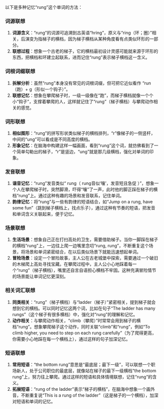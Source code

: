 以下是多种记忆“rung”这个单词的方法：

### 词源联想
1. **词源含义**：“rung”的词源可追溯到古英语“hring”，原义与“ring（环；圈）”相关，后演变为指梯子的横档，因为梯子横档从某种角度看有点类似环形的一部分。
2. **联想过程**：想象一个古老的梯子，它的横档最初设计灵感可能就来源于环形的东西，把横档和环建立起联系，进而记住“rung”表示梯子横档这一含义。

### 词根词缀联想
1. **拆解分析**：虽然“rung”本身没有常见的词根词缀，但可把它近似看作 “run（跑）+ g（形似一个钩子）”。
2. **联想记忆**：想象在攀爬梯子时，一级一级像在“跑”，而梯子横档就像一个个小“钩子”，支撑着攀爬的人，这样就记住了“rung”（梯子横档）与攀爬动作相关的感觉。

### 词形联想
1. **相似图形**：“rung”的拼写形状类似梯子的横档排列，“r”像梯子的一侧竖杆，中间的“ung”可以看成是不同高度的横档。
2. **形象记忆**：在脑海中构建这样一幅画面，看到“rung”这个词，就仿佛看到了一个简单勾勒出的梯子，“r”是竖边，“ung”就是那几级横档，强化对单词的印象。

### 发音联想
1. **谐音记忆**：“rung”发音类似“ rung（ rung音似‘嚷’，发音短且急促 ）”，想象一个人在攀爬梯子时，突然脚滑，吓得“嚷”了一声，此时他的脚正踩在梯子的横档“rung”上。通过这种有趣的场景和发音联系，记住单词。
2. **韵律记忆**：将“rung”与一些有韵律的短语结合，如“Jump on a rung, have some fun”（跳到梯子横档上，找点乐子），通过这种有节奏的短语，把发音和单词含义关联起来，便于记忆。

### 场景联想
1. **生活场景**：想象自己正在打扫高处的卫生，需要借助梯子。当你一脚踩在梯子的横档“rung”上，一边往上爬一边嘴里念叨“rung, rung”，不断重复这个场景，将场景和单词紧密结合，在以后类似场景下就能迅速想起单词。
2. **冒险场景**：设定一个冒险故事，主人公在古老城堡中探索，需要通过一个破旧的木梯爬上高处寻找宝藏。在攀爬过程中，主人公小心地踩着每一个“rung”（梯子横档），嘴里还自言自语担心横档不牢固。这种充满冒险情节的场景能让单词记忆更深刻。

### 相关词汇联想
1. **同类相关**：“rung”（梯子横档）与“ladder（梯子）”紧密相关，提到梯子就会想到它的横档。可以同时记忆这两个词，比如在句子“The ladder has many rungs”（这个梯子有很多横档）中，强化对“rung”的理解和记忆。
2. **动作相关**：与攀爬动作相关，“climb（攀爬）”时常常会用到梯子的横档“rung”。想象攀爬梯子这个动作，同时关联“climb”和“rung”，例如“To climb higher, you need to step on each rung carefully”（为了爬得更高，你需要小心地踩在每一个横档上），通过这样的句子加深记忆。

### 短语联想
1. **常用短语**：“the bottom rung”意思是“最底层；最下一级”，可以联想一个职场新人，处于公司职位的最底层，就像站在梯子的最下一级横档“the bottom rung”上，努力往上攀爬。通过这样的短语和具体情境联想，记住“rung”的含义。
2. **拓展短语**：“rung of the ladder”表示“梯子的横档”，在脑海中想象一个画外音，不断重复说“This is a rung of the ladder”（这是梯子的一个横档），加深对短语和单词的记忆。 